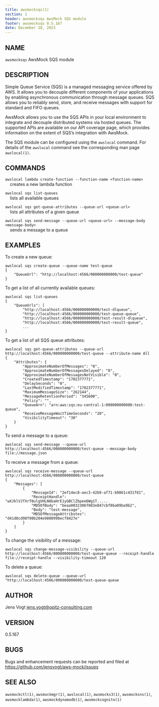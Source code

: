 ```yaml
---
title: awsmocksqs(1)
section: 1
header: awsmocksqs AwsMock SQS module
footer: awsmocksqs 0.5.167
date: December 18, 2023
---
```


## NAME
```awsmocksqs``` AwsMock SQS module

## DESCRIPTION
Simple Queue Service (SQS) is a managed messaging service offered by AWS. It allows you to decouple different components
of your applications by enabling asynchronous communication through message queues. SQS allows you to reliably send, store,
and receive messages with support for standard and FIFO queues.

AwsMock allows you to use the SQS APIs in your local environment to integrate and decouple distributed systems via
hosted queues. The supported APIs are available on our API coverage page, which provides information on the extent of
SQS’s integration with AwsMock.

The SQS module can be configured using the ```awslocal``` command. For details of the ```awslocal``` command see the 
corresponding man page ```awslocal(1)```.

## COMMANDS

```awslocal lambda create-function --function-name <function-name>```  
&nbsp;&nbsp;&nbsp;&nbsp;creates a new lambda function

```awslocal sqs list-queues```  
&nbsp;&nbsp;&nbsp;&nbsp;lists all available queues

```awslocal sqs get-queue-attributes --queue-url <queue-url>```  
&nbsp;&nbsp;&nbsp;&nbsp;lists all attributes of a given queue

```awslocal sqs send-message --queue-url <queue-url> --message-body <message-body>```  
&nbsp;&nbsp;&nbsp;&nbsp;sends a message to a queue

## EXAMPLES

To create a new queue:
```
awslocal sqs create-queue --queue-name test-queue
{
    "QueueUrl": "http://localhost:4566/000000000000/test-queue"
}
```

To get a list of all currently available queues:
```
awslocal sqs list-queues
{
    "QueueUrls": [
        "http://localhost:4566/000000000000/test-dlqueue",
        "http://localhost:4566/000000000000/test-queue-queue",
        "http://localhost:4566/000000000000/test-result-dlqueue",
        "http://localhost:4566/000000000000/test-result-queue",
        ...
}
```

To get a list of all SQS queue attributes:
```
awslocal sqs get-queue-attributes --queue-url http://localhost:4566/000000000000/test-queue --attribute-name All
{
    "Attributes": {
        "ApproximateNumberOfMessages": "0",
        "ApproximateNumberOfMessagesDelayed": "0",
        "ApproximateNumberOfMessagesNotVisible": "0",
        "CreatedTimestamp": "1702377771",
        "DelaySeconds": "0",
        "LastModifiedTimestamp": "1702377771",
        "MaximumMessageSize": "262144",
        "MessageRetentionPeriod": "345600",
        "Policy": "",
        "QueueArn": "arn:aws:sqs:eu-central-1:000000000000:test-queue",
        "ReceiveMessageWaitTimeSeconds": "20",
        "VisibilityTimeout": "30"
    }
}
```

To send a message to a queue:
```
awslocal sqs send-message --queue-url http://localhost:4566/000000000000/test-queue --message-body file://message.json
```

To receive a message from a queue:
```
awslocal sqs receive-message --queue-url http://localhost:4566/000000000000/test-queue
{
    "Messages": [
        {
            "MessageId": "2ef14ec8-aec3-42b9-af71-b9861c431f81",
            "ReceiptHandle": "wXJklVJTXrT0ulgVHLN8baHrE1yGBClZbpee6Wg1T.....
            "MD5OfBody": "beaa0032306f083e847cbf86a09ba9b2",
            "Body": "test-message",
            "MD5OfMessageAttributes": "d41d8cd98f00b204e9800998ecf8427e"
        }
    ]
}
```

To change the visibility of a message:
```
awslocal sqs change-message-visibility --queue-url http://localhost:4566/000000000000/test-queue-queue --receipt-handle file://receipt-handle --visibility-timeout 120
```

To delete a queue:
```
awslocal sqs delete-queue --queue-url "http://localhost:4566/000000000000/test-queue-queue
```

## AUTHOR

Jens Vogt <jens.vogt@opitz-consulting.com>

## VERSION
0.5.167

## BUGS

Bugs and enhancement requests can be reported and filed at https://github.com/jensvogt/aws-mock/issues

## SEE ALSO

```awsmockctl(1)```, ```awsmockmgr(1)```, ```awslocal(1)```, ```awsmocks3(1)```, ```awsmocksns(1)```, ```awsmocklambda(1)```,
```awsmockdynamodb(1)```, ```awsmockcognito(1)```